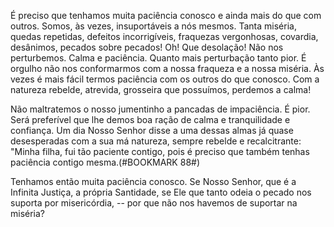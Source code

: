 
É preciso que tenhamos muita paciência conosco e ainda mais do que com outros. Somos, às vezes, insuportáveis a nós mesmos. Tanta miséria, quedas repetidas, defeitos incorrigíveis, fraquezas vergonhosas, covardia, desânimos, pecados sobre pecados! Oh! Que desolação! Não nos perturbemos. Calma e paciência. Quanto mais perturbação tanto pior. É orgulho não nos conformarmos com a nossa fraqueza e a nossa miséria. Às vezes é mais fácil termos paciência com os outros do que conosco. Com a natureza rebelde, atrevida, grosseira que possuímos, perdemos a calma!

Não maltratemos o nosso jumentinho a pancadas de impaciência. É pior. Será preferível que lhe demos boa ração de calma e tranquilidade e confiança. Um dia Nosso Senhor disse a uma dessas almas já quase desesperadas com a sua má natureza, sempre rebelde e recalcitrante: "Minha filha, fui tão paciente contigo, pois é preciso que também tenhas paciência contigo mesma.(#BOOKMARK 88#)

Tenhamos então muita paciência conosco. Se Nosso Senhor, que é a Infinita Justiça, a própria Santidade, se Ele que tanto odeia o pecado nos suporta por misericórdia, -- por que não nos havemos de suportar na miséria?

